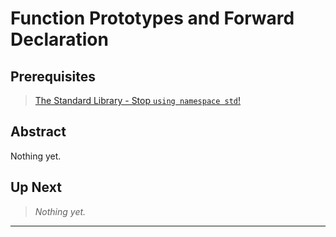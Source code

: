 # Function Prototypes and Forward Declaration

## Prerequisites
> [The Standard Library - Stop `using namespace std`!](./the-standard-library.md)

## Abstract
Nothing yet.

## Up Next

> *Nothing yet.*

***

